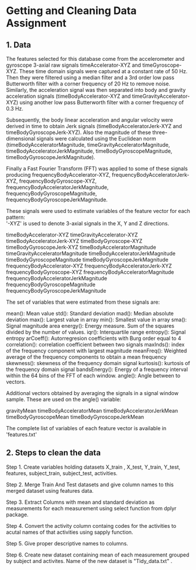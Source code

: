 # Getting and Cleaning Data Assignment

## 1. Data

The features selected for this database come from the accelerometer and gyroscope 3-axial raw signals timeAccelerator-XYZ and timeGyroscope-XYZ. These time domain signals were captured at a constant rate of 50 Hz. Then they were filtered using a median filter and a 3rd order low pass Butterworth filter with a corner frequency of 20 Hz to remove noise. Similarly, the acceleration signal was then separated into body and gravity acceleration signals (timeBodyAccelerator-XYZ and timeGravityAccelerator-XYZ) using another low pass Butterworth filter with a corner frequency of 0.3 Hz. 

Subsequently, the body linear acceleration and angular velocity were derived in time to obtain Jerk signals (timeBodyAcceleratorJerk-XYZ and timeBodyGyroscopeJerk-XYZ). Also the magnitude of these three-dimensional signals were calculated using the Euclidean norm (timeBodyAcceleratorMagnitude, timeGravityAcceleratorMagnitude, timeBodyAcceleratorJerkMagnitude, timeBodyGyroscopeMagnitude, timeBodyGyroscopeJerkMagnitude). 

Finally a Fast Fourier Transform (FFT) was applied to some of these signals producing frequencyBodyAccelerator-XYZ, frequencyBodyAcceleratorJerk-XYZ, frequencyBodyGyroscope-XYZ, frequencyBodyAcceleratorJerkMagnitude, frequencyBodyGyroscopeMagnitude, frequencyBodyGyroscopeJerkMagnitude.

These signals were used to estimate variables of the feature vector for each pattern:  
'-XYZ' is used to denote 3-axial signals in the X, Y and Z directions.

timeBodyAccelerator-XYZ
timeGravityAccelerator-XYZ
timeBodyAcceleratorJerk-XYZ
timeBodyGyroscope-XYZ
timeBodyGyroscopeJerk-XYZ
timeBodyAcceleratorMagnitude
timeGravityAcceleratorMagnitude
timeBodyAcceleratorJerkMagnitude
timeBodyGyroscopeMagnitude
timeBodyGyroscopeJerkMagnitude
frequencyBodyAccelerator-XYZ
frequencyBodyAcceleratorJerk-XYZ
frequencyBodyGyroscope-XYZ
frequencyBodyAcceleratorMagnitude
frequencyBodyAcceleratorJerkMagnitude
frequencyBodyGyroscopeMagnitude
frequencyBodyGyroscopeJerkMagnitude

The set of variables that were estimated from these signals are: 

mean(): Mean value
std(): Standard deviation
mad(): Median absolute deviation 
max(): Largest value in array
min(): Smallest value in array
sma(): Signal magnitude area
energy(): Energy measure. Sum of the squares divided by the number of values. 
iqr(): Interquartile range 
entropy(): Signal entropy
arCoeff(): Autorregresion coefficients with Burg order equal to 4
correlation(): correlation coefficient between two signals
maxInds(): index of the frequency component with largest magnitude
meanFreq(): Weighted average of the frequency components to obtain a mean frequency
skewness(): skewness of the frequency domain signal 
kurtosis(): kurtosis of the frequency domain signal 
bandsEnergy(): Energy of a frequency interval within the 64 bins of the FFT of each window.
angle(): Angle between to vectors.

Additional vectors obtained by averaging the signals in a signal window sample. These are used on the angle() variable:

gravityMean
timeBodyAcceleratorMean
timeBodyAcceleratorJerkMean
timeBodyGyroscopeMean
timeBodyGyroscopeJerkMean

The complete list of variables of each feature vector is available in 'features.txt'


## 2. Steps to clean the data

Step 1. Create variables holding datasets X_train , X_test, Y_train, Y_test, features, subject_train, subject_test, activities.

Step 2. Merge Train And Test datasets and give column names to this merged dataset using features data.

Step 3. Extract Columns with mean and standard deviation as measurements for each measurement using select function from dplyr package.

Step 4. Convert the activity column containg codes for the activities to acutal names of that activities using sapply function.

Step 5. Give proper descriptive names to columns.

Step 6. Create new dataset containing mean of each measurement grouped by subject and activites. Name of the new dataset is "Tidy_data.txt" .


